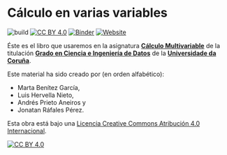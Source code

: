 # Cálculo en varias variables #

![build](https://github.com/LuisHervella/JB_Calculo2_UDC/actions/workflows/deploy-book.yml/badge.svg) [![CC BY 4.0][cc-by-shield]][cc-by] [![Binder](https://mybinder.org/badge_logo.svg)](https://mybinder.org/v2/gh/LuisHervella/JB_Calculo2_UDC/main?urlpath=lab/tree/capitulos/)
[![Website](https://img.shields.io/website?down_message=offline&up_message=online&url=https%3A%2F%2FLuisHervella.github.io%2FJB_Calculo2_UDC%2Fcapitulos%2FREADME.html)](https://LuisHervella.github.io/JB_Calculo2_UDC/capitulos/README.html)

Éste es el libro que usaremos en la asignatura [**Cálculo Multivariable**](https://estudos.udc.es/gl/subject/614G02V01/614G02006/2022) de la titulación [**Grado en Ciencia e Ingeniería de Datos**](https://estudos.udc.es/gl/study/start/614G02V01) de la [**Universidade da Coruña**](http://www.udc.es).

Este material ha sido creado por (en orden alfabético):

- Marta Benítez García, 
- Luis Hervella Nieto, 
- Andrés Prieto Aneiros y 
- Jonatan Ráfales Pérez.

Esta obra está bajo una
[Licencia Creative Commons Atribución 4.0 Internacional][cc-by].

[![CC BY 4.0][cc-by-image]][cc-by]

[cc-by]: https://creativecommons.org/licenses/by/4.0/deed.es
[cc-by-image]: https://i.creativecommons.org/l/by/4.0/88x31.png
[cc-by-shield]: https://img.shields.io/badge/License-CC%20BY%204.0-lightgrey.svg
